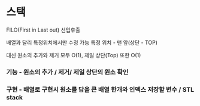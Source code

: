 # 스택
FILO(First in Last out) 선입후출

배열과 달리 특정위치에서만 수정 가능
특정 위치 - 맨 앞(상단 - TOP)

대신 원소의 추가와 제거 모두 O(1), 제일 상단(Top) 또한 O(1)

### 기능 - 원소의 추가 / 제거/ 제일 상단의 원소 확인

### 구현 - 배열로 구현시 원소를 담을 큰 배열 한개와 인덱스 저장할 변수 / STL stack

